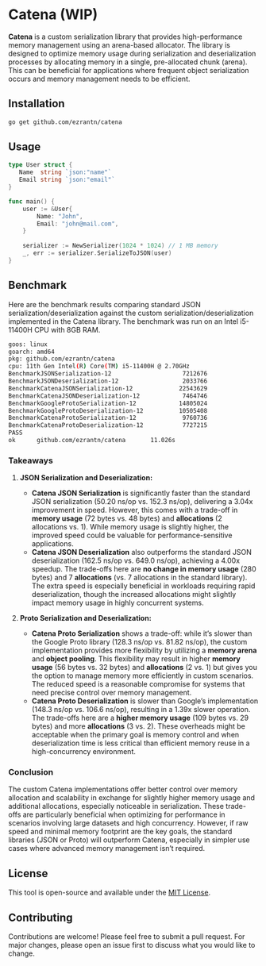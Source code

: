 # Catena (WIP)

**Catena** is a custom serialization library that provides high-performance memory management using an arena-based allocator. The library is designed to optimize memory usage during serialization and deserialization processes by allocating memory in a single, pre-allocated chunk (arena). This can be beneficial for applications where frequent object serialization occurs and memory management needs to be efficient.

## Installation

```bash
go get github.com/ezrantn/catena
```

## Usage

```go
type User struct {
   Name  string `json:"name"`
   Email string `json:"email"`
}

func main() {
    user := &User{
        Name: "John",
        Email: "john@mail.com",
    }
    
    serializer := NewSerializer(1024 * 1024) // 1 MB memory
    _, err := serializer.SerializeToJSON(user)
}
```

## Benchmark

Here are the benchmark results comparing standard JSON serialization/deserialization against the custom serialization/deserialization implemented in the Catena library. The benchmark was run on an Intel i5-11400H CPU with 8GB RAM.

```bash
goos: linux
goarch: amd64
pkg: github.com/ezrantn/catena
cpu: 11th Gen Intel(R) Core(TM) i5-11400H @ 2.70GHz
BenchmarkJSONSerialization-12                    7212676               152.3 ns/op            48 B/op          1 allocs/op
BenchmarkJSONDeserialization-12                  2033766               649.0 ns/op           280 B/op          7 allocs/op
BenchmarkCatenaJSONSerialization-12             22543629                50.20 ns/op           72 B/op          2 allocs/op
BenchmarkCatenaJSONDeserialization-12            7464746               162.5 ns/op           280 B/op          7 allocs/op
BenchmarkGoogleProtoSerialization-12            14805024                80.87 ns/op           32 B/op          1 allocs/op
BenchmarkGoogleProtoDeserialization-12          10505408               113.2 ns/op            29 B/op          2 allocs/op
BenchmarkCatenaProtoSerialization-12             9760736               128.3 ns/op            56 B/op          2 allocs/op
BenchmarkCatenaProtoDeserialization-12           7727215               148.3 ns/op           109 B/op          3 allocs/op
PASS
ok      github.com/ezrantn/catena       11.026s
```

### Takeaways

1. **JSON Serialization and Deserialization:**

   - **Catena JSON Serialization** is significantly faster than the standard JSON serialization (50.20 ns/op vs. 152.3 ns/op), delivering a 3.04x improvement in speed. However, this comes with a trade-off in **memory usage** (72 bytes vs. 48 bytes) and **allocations** (2 allocations vs. 1). While memory usage is slightly higher, the improved speed could be valuable for performance-sensitive applications.
   - **Catena JSON Deserialization** also outperforms the standard JSON deserialization (162.5 ns/op vs. 649.0 ns/op), achieving a 4.00x speedup. The trade-offs here are **no change in memory usage** (280 bytes) and 7 **allocations** (vs. 7 allocations in the standard library). The extra speed is especially beneficial in workloads requiring rapid deserialization, though the increased allocations might slightly impact memory usage in highly concurrent systems.

2. **Proto Serialization and Deserialization:**

   - **Catena Proto Serialization** shows a trade-off: while it’s slower than the Google Proto library (128.3 ns/op vs. 81.82 ns/op), the custom implementation provides more flexibility by utilizing a **memory arena** and **object pooling**. This flexibility may result in higher **memory usage** (56 bytes vs. 32 bytes) and **allocations** (2 vs. 1) but gives you the option to manage memory more efficiently in custom scenarios. The reduced speed is a reasonable compromise for systems that need precise control over memory management.
   - **Catena Proto Deserialization** is slower than Google’s implementation (148.3 ns/op vs. 106.6 ns/op), resulting in a 1.39x slower operation. The trade-offs here are a **higher memory usage** (109 bytes vs. 29 bytes) and more **allocations** (3 vs. 2). These overheads might be acceptable when the primary goal is memory control and when deserialization time is less critical than efficient memory reuse in a high-concurrency environment.

### Conclusion

The custom Catena implementations offer better control over memory allocation and scalability in exchange for slightly higher memory usage and additional allocations, especially noticeable in serialization. These trade-offs are particularly beneficial when optimizing for performance in scenarios involving large datasets and high concurrency. However, if raw speed and minimal memory footprint are the key goals, the standard libraries (JSON or Proto) will outperform Catena, especially in simpler use cases where advanced memory management isn’t required.

## License

This tool is open-source and available under the [MIT License](https://github.com/ezrantn/catena/blob/main/LICENSE).

## Contributing

Contributions are welcome! Please feel free to submit a pull request. For major changes, please open an issue first to discuss what you would like to change.
